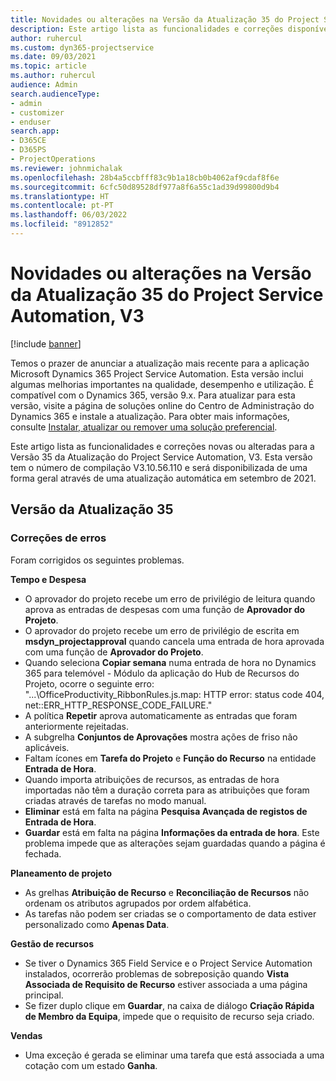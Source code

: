 ```yaml
---
title: Novidades ou alterações na Versão da Atualização 35 do Project Service Automation, V3
description: Este artigo lista as funcionalidades e correções disponíveis na Versão 35 da Atualização do Microsoft Dynamics 365 Project Service Automation, V3.
author: ruhercul
ms.custom: dyn365-projectservice
ms.date: 09/03/2021
ms.topic: article
ms.author: ruhercul
audience: Admin
search.audienceType:
- admin
- customizer
- enduser
search.app:
- D365CE
- D365PS
- ProjectOperations
ms.reviewer: johnmichalak
ms.openlocfilehash: 28b4a5ccbfff83c9b1a18cb0b4062af9cdaf8f6e
ms.sourcegitcommit: 6cfc50d89528df977a8f6a55c1ad39d99800d9b4
ms.translationtype: HT
ms.contentlocale: pt-PT
ms.lasthandoff: 06/03/2022
ms.locfileid: "8912852"
---
```

# <a name="whats-new-or-changed-in-project-service-automation-update-release-35-v3"></a>Novidades ou alterações na Versão da Atualização 35 do Project Service Automation, V3

[!include [banner](../includes/psa-now-project-operations.md)]

Temos o prazer de anunciar a atualização mais recente para a aplicação Microsoft Dynamics 365 Project Service Automation. Esta versão inclui algumas melhorias importantes na qualidade, desempenho e utilização. É compatível com o Dynamics 365, versão 9.x. Para atualizar para esta versão, visite a página de soluções online do Centro de Administração do Dynamics 365 e instale a atualização. Para obter mais informações, consulte [Instalar, atualizar ou remover uma solução preferencial](/power-platform/admin/install-remove-preferred-solution).

Este artigo lista as funcionalidades e correções novas ou alteradas para a Versão 35 da Atualização do Project Service Automation, V3. Esta versão tem o número de compilação V3.10.56.110 e será disponibilizada de uma forma geral através de uma atualização automática em setembro de 2021.

## <a name="update-release-35"></a>Versão da Atualização 35

### <a name="bug-fixes"></a>Correções de erros

Foram corrigidos os seguintes problemas.

**Tempo e Despesa**

- O aprovador do projeto recebe um erro de privilégio de leitura quando aprova as entradas de despesas com uma função de **Aprovador do Projeto**.
- O aprovador do projeto recebe um erro de privilégio de escrita em **msdyn_projectapproval** quando cancela uma entrada de hora aprovada com uma função de **Aprovador do Projeto**.
- Quando seleciona **Copiar semana** numa entrada de hora no Dynamics 365 para telemóvel - Módulo da aplicação do Hub de Recursos do Projeto, ocorre o seguinte erro: "...\OfficeProductivity_RibbonRules.js.map: HTTP error: status code 404, net::ERR_HTTP_RESPONSE_CODE_FAILURE."
- A política **Repetir** aprova automaticamente as entradas que foram anteriormente rejeitadas.
- A subgrelha **Conjuntos de Aprovações** mostra ações de friso não aplicáveis.
- Faltam ícones em **Tarefa do Projeto** e **Função do Recurso** na entidade **Entrada de Hora**.
- Quando importa atribuições de recursos, as entradas de hora importadas não têm a duração correta para as atribuições que foram criadas através de tarefas no modo manual.
- **Eliminar** está em falta na página **Pesquisa Avançada de registos de Entrada de Hora**.
- **Guardar** está em falta na página **Informações da entrada de hora**. Este problema impede que as alterações sejam guardadas quando a página é fechada.

**Planeamento de projeto**

- As grelhas **Atribuição de Recurso** e **Reconciliação de Recursos** não ordenam os atributos agrupados por ordem alfabética.
- As tarefas não podem ser criadas se o comportamento de data estiver personalizado como **Apenas Data**.

**Gestão de recursos**

- Se tiver o Dynamics 365 Field Service e o Project Service Automation instalados, ocorrerão problemas de sobreposição quando **Vista Associada de Requisito de Recurso** estiver associada a uma página principal.
- Se fizer duplo clique em **Guardar**, na caixa de diálogo **Criação Rápida de Membro da Equipa**, impede que o requisito de recurso seja criado.

**Vendas**

- Uma exceção é gerada se eliminar uma tarefa que está associada a uma cotação com um estado **Ganha**.
